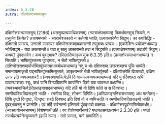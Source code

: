 ```yaml
---
index: 5.3.28
sutra: दक्षिणोत्तराभ्यामतसुच्

---
```

 दक्षिणोत्तराभ्यामतसुच् (2186) (अतसुच्प्रत्ययाधिकरणम्) (न्यासाक्षेपभाष्यम्) किमर्थमतसुच् क्रियते, न तसुजेव क्रियेत? तत्रायमप्यर्थः - स्वरार्थश्चकारो न कर्तव्यो भवति, प्रत्ययस्वरेणैव सिद्धम्। का रूपसिद्धिः - दक्षिणतो ग्रामस्य, उत्तरतो ग्रामस्य? दक्षिणोत्तरशब्दावकारान्तौ तसुशब्दः प्रत्ययः॥ (एकदेशिनः प्रयोजनभाष्यम्) भवेत्सिद्धम् - यदा अकारान्तौ॥ यदा तु खलु आकारान्तौ तदा न सिद्ध्यति॥ (प्रत्याक्षेपभाष्यम्) तदाऽपि सिद्धम्। कथम्? पुंवद्भावेन। कथं पुंवद्भावः? तसिलादिष्वाकृत्वसुचः 6.3.35 इति॥ (प्रत्याक्षेपसमाधानभाष्यम्) न सिध्यति। भाषितपुंस्कस्य पुंवद्भावः, न चैतौ भाषितपुंस्कौ॥ (दक्षिणोत्तराशब्दयोर्भाषितपुंस्कत्वाभावबोधकभाष्यम्) ननु च भोः दक्षिणशब्द उत्तरशब्दश्च पुंसि भाष्येते। समानायामाकृतौ यद्भाषितपुंस्कमित्युच्यते, आकृत्यन्तरे चैतौ भाषितपुंस्कौ -  दक्षिणोत्तरेति दिक्शब्दौ, दक्षिण उत्तर इति व्यवस्थाशब्दौ॥ (व्यवस्थावाचित्वेऽपि दिग्वाचकत्वव्यवस्थाभाष्यम्) यदि पुनर्दिक्शब्दा अपि व्यवस्थाशब्दाः स्युः, कथं यानि दिगपदिष्टानि कार्याणि? दिशो यदा व्यवस्थां वक्ष्यन्ति॥ (व्यवस्थावाचित्वेऽतिप्रसङ्गापादकभाष्यम्) यदि तर्हि यो यो दिशि वर्तते स स दिक्शब्दः। रमणीयादिष्वतिप्रसङ्गो भवति - रमणीया दिक्, शोभना दिगिति॥ (अतिप्रसङ्गनिरासभाष्यम्) अथ मतमेतत् - दिशि दृष्टो दिग्दृष्टः, दिग्दृष्टः शब्दो दिक्शब्द इति दिशं यो न व्यभिचरति न रमणीयादिष्वतिप्रसङ्गो भवति। पुंवद्भावस्तु न प्राप्नोति। एवं तर्हि सर्वनाम्नो वृत्तिमात्रे पुंवद्भावो वक्तव्यः - दक्षिणोत्तरपूर्वाणामित्येवमर्थम्॥ (न्यासप्रयोजनभाष्यम्) विशेषणार्थं तर्हि। क्व विशेषणार्थेनार्थः? षष्ठ्यतसर्थप्रत्ययेन 2.3.30 इति। षष्ठी तसर्थप्रत्ययेनेत्युच्यमाने इहापि स्यात् - ततो ग्रामात्, यतो ग्रामादिति॥ 